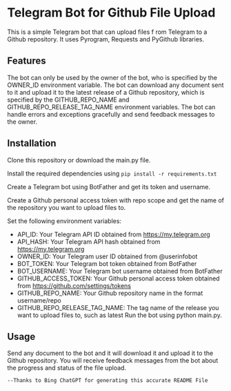 # Telegram Bot for Github File Upload
This is a simple Telegram bot that can upload files f rom Telegram to a Github repository. It uses Pyrogram, Requests and PyGithub libraries.

## Features
The bot can only be used by the owner of the bot, who is specified by the OWNER_ID environment variable.
The bot can download any document sent to it and upload it to the latest release of a Github repository, which is specified by the GITHUB_REPO_NAME and GITHUB_REPO_RELEASE_TAG_NAME environment variables.
The bot can handle errors and exceptions gracefully and send feedback messages to the owner.

## Installation
Clone this repository or download the main.py file.

Install the required dependencies using `pip install -r requirements.txt`

Create a Telegram bot using BotFather and get its token and username.

Create a Github personal access token with repo scope and get the name of the repository you want to upload files to.

Set the following environment variables:

- API_ID: Your Telegram API ID obtained from https://my.telegram.org
- API_HASH: Your Telegram API hash obtained from https://my.telegram.org
- OWNER_ID: Your Telegram user ID obtained from @userinfobot
- BOT_TOKEN: Your Telegram bot token obtained from BotFather
- BOT_USERNAME: Your Telegram bot username obtained from BotFather
- GITHUB_ACCESS_TOKEN: Your Github personal access token obtained from https://github.com/settings/tokens
- GITHUB_REPO_NAME: Your Github repository name in the format username/repo
- GITHUB_REPO_RELEASE_TAG_NAME: The tag name of the release you want to upload files to, such as latest
Run the bot using python main.py.

## Usage
Send any document to the bot and it will download it and upload it to the Github repository.
You will receive feedback messages from the bot about the progress and status of the file upload.

`--Thanks to Bing ChatGPT for generating this accurate README File`
